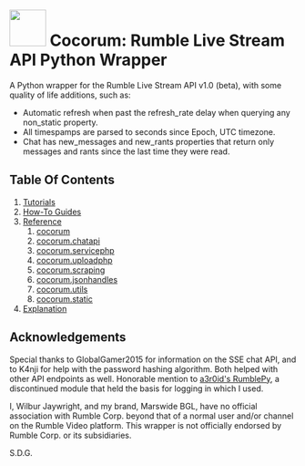 <h1><img src="https://raw.githubusercontent.com/thelabcat/rumble-api-wrapper-py/main/src/docs/assets/cocorum_icon.png" alt="" width="64"/> Cocorum: Rumble Live Stream API Python Wrapper</h1>

A Python wrapper for the Rumble Live Stream API v1.0 (beta), with some quality of life additions, such as:

- Automatic refresh when past the refresh_rate delay when querying any non_static property.
- All timespamps are parsed to seconds since Epoch, UTC timezone.
- Chat has new_messages and new_rants properties that return only messages and rants since the last time they were read.

## Table Of Contents

1. [Tutorials](tutorials.md)
2. [How-To Guides](how-to-guides.md)
3. [Reference](reference.md)
    1. [cocorum](modules_ref/cocorum_main.md)
    2. [cocorum.chatapi](modules_ref/cocorum_chatapi.md)
    3. [cocorum.servicephp](modules_ref/cocorum_servicephp.md)
    4. [cocorum.uploadphp](modules_ref/cocorum_uploadphp.md)
    5. [cocorum.scraping](modules_ref/cocorum_scraping.md)
    6. [cocorum.jsonhandles](modules_ref/cocorum_jsonhandles.md)
    7. [cocorum.utils](modules_ref/cocorum_utils.md)
    8. [cocorum.static](modules_ref/cocorum_static.md)
4. [Explanation](explanation.md)

## Acknowledgements

Special thanks to GlobalGamer2015 for information on the SSE chat API, and to K4nji for help with the password hashing algorithm. Both helped with other API endpoints as well. Honorable mention to [a3r0id's RumblePy](https://github.com/a3r0id/RumblePy), a discontinued module that held the basis for logging in which I used.

I, Wilbur Jaywright, and my brand, Marswide BGL, have no official association with Rumble Corp. beyond that of a normal user and/or channel on the Rumble Video platform. This wrapper is not officially endorsed by Rumble Corp. or its subsidiaries.

S.D.G.
